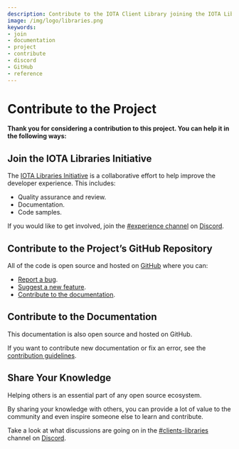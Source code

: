 ```yaml
---
description: Contribute to the IOTA Client Library joining the IOTA Libraries Initiative, contributing to the official GitHub repository or sharing your knowledge on Discord.  
image: /img/logo/libraries.png
keywords:
- join
- documentation
- project
- contribute
- discord
- GitHub
- reference
---
```

# Contribute to the Project

**Thank you for considering a contribution to this project. You can help it in the following ways:**

## Join the IOTA Libraries Initiative

The [IOTA Libraries Initiative](https://github.com/iota-community/X-Team_IOTA_Libraries) is a collaborative effort to
help improve the developer experience. This includes:

- Quality assurance and review.
- Documentation.
- Code samples.

If you would like to get involved, join
the [#experience channel](https://discord.com/channels/397872799483428865/701857063923351582)
on [Discord](https://discord.iota.org).

## Contribute to the Project’s GitHub Repository

All of the code is open source and hosted on [GitHub](https://github.com/iotaledger/iota.rs) where you can:

- [Report a bug](https://github.com/iotaledger/iota.rs/issues/new?assignees=&labels=c-bug&template=bug_report.md&title=).
- [Suggest a new feature](https://github.com/iotaledger/iota.rs/issues/new?assignees=&labels=&template=feature_request.md).
- [Contribute to the documentation](#contribute-to-the-documentation).

## Contribute to the Documentation

This documentation is also open source and hosted on GitHub.

If you want to contribute new documentation or fix an error, see
the [contribution guidelines](https://github.com/iotaledger/documentation/blob/develop/.github/CONTRIBUTING.md).

## Share Your Knowledge

Helping others is an essential part of any open source ecosystem.

By sharing your knowledge with others, you can provide a lot of value to the community and even inspire someone else to
learn and contribute.

Take a look at what discussions are going on in
the [#clients-libraries](https://discord.com/channels/397872799483428865/800637917189636136) channel
on [Discord](https://discord.iota.org).

